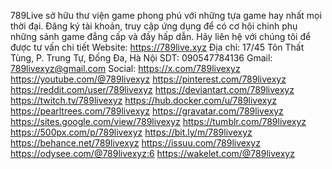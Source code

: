 789Live sở hữu thư viện game phong phú với những tựa game hay nhất mọi thời đại. Đăng ký tài khoản, truy cập ứng dụng để có cơ hội chinh phụ những sảnh game đẳng cấp và đầy hấp dẫn.
Hãy liên hệ với chúng tôi để được tư vấn chi tiết
Website: https://789live.xyz
Địa chỉ: 17/45 Tôn Thất Tùng, P. Trung Tự, Đống Đa, Hà Nội
SDT: 090547784136
Gmail: 789livexyz@gmail.com
Social:
https://x.com/789livexyz
https://youtube.com/@789livexyz
https://pinterest.com/789livexyz
https://reddit.com/user/789livexyz
https://deviantart.com/789livexyz
https://twitch.tv/789livexyz
https://hub.docker.com/u/789livexyz
https://pearltrees.com/789livexyz
https://gravatar.com/789livexyz
https://sites.google.com/view/789livexyz
https://tumblr.com/789livexyz
https://500px.com/p/789livexyz
https://bit.ly/m/789livexyz
https://behance.net/789livexyz
https://issuu.com/789livexyz
https://odysee.com/@789livexyz:6
https://wakelet.com/@789livexyz